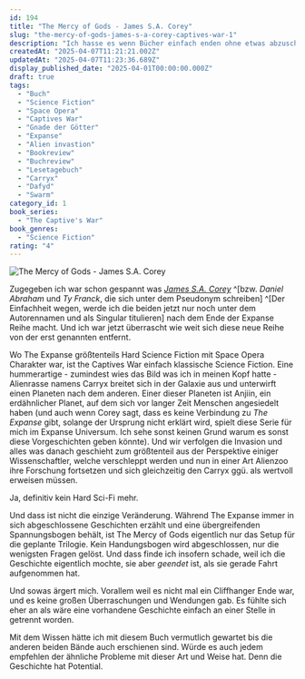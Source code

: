 ```yaml
---
id: 194
title: "The Mercy of Gods - James S.A. Corey"
slug: "the-mercy-of-gods-james-s-a-corey-captives-war-1"
description: "Ich hasse es wenn Bücher einfach enden ohne etwas abzuschliessen. Man ist gerade mittendrin und dann"
createdAt: "2025-04-07T11:21:21.002Z"
updatedAt: "2025-04-07T11:23:36.689Z"
display_published_date: "2025-04-01T00:00:00.000Z"
draft: true
tags:
  - "Buch"
  - "Science Fiction"
  - "Space Opera"
  - "Captives War"
  - "Gnade der Götter"
  - "Expanse"
  - "Alien invastion"
  - "Bookreview"
  - "Buchreview"
  - "Lesetagebuch"
  - "Carryx"
  - "Dafyd"
  - "Swarm"
category_id: 1
book_series:
  - "The Captive's War"
book_genres:
  - "Science Fiction"
rating: "4"
---
```


![The Mercy of Gods - James S.A. Corey](https://res.cloudinary.com/dlsll9dkn/image/upload/v1744016116/photo_2025_04_07_10_50_32_f4d3d715f6.jpg)

<!--more-->

Zugegeben ich war schon gespannt was [_James S.A. Corey_](https://en.wikipedia.org/wiki/James_S._A._Corey) ^[bzw. _Daniel Abraham_ und _Ty Franck_, die sich unter dem Pseudonym schreiben] ^[Der Einfachheit wegen, werde ich die beiden jetzt nur noch unter dem Autorennamen und als Singular titulieren] nach dem Ende der Expanse Reihe macht. Und ich war jetzt überrascht wie weit sich diese neue Reihe von der erst genannten entfernt. 

Wo The Expanse größtenteils Hard Science Fiction mit Space Opera Charakter war, ist the Captives War einfach klassische Science Fiction. Eine hummerartige - zumindest wies das Bild was ich in meinen Kopf hatte - Alienrasse namens Carryx breitet sich in der Galaxie aus und unterwirft einen Planeten nach dem anderen. Einer dieser Planeten ist Anjiin, ein erdähnlicher Planet, auf dem sich vor langer Zeit Menschen angesiedelt haben (und auch wenn Corey sagt, dass es keine Verbindung zu _The Expanse_ gibt, solange der Ursprung nicht erklärt wird, spielt diese Serie für mich im Expanse Universum. Ich sehe sonst keinen Grund warum es sonst diese Vorgeschichten geben könnte). Und wir verfolgen die Invasion und alles was danach geschieht zum größtenteil aus der Perspektive einiger Wissenschaftler, welche verschleppt werden und nun in einer Art Alienzoo ihre Forschung fortsetzen und sich gleichzeitig den Carryx ggü. als wertvoll erweisen müssen. 

Ja, definitiv kein Hard Sci-Fi mehr. 

Und dass ist nicht die einzige Veränderung. Während The Expanse immer in sich abgeschlossene Geschichten erzählt und eine übergreifenden Spannungsbogen behält, ist The Mercy of Gods eigentlich nur das Setup für die geplante Trilogie. Kein Handungsbogen wird abgeschlossen, nur die wenigsten Fragen gelöst. Und dass finde ich insofern schade, weil ich die Geschichte eigentlich mochte, sie aber _geendet_ ist, als sie gerade Fahrt aufgenommen hat. 

Und sowas ärgert mich. Vorallem weil es nicht mal ein Cliffhanger Ende war, und es keine großen Überraschungen und Wendungen gab. Es fühlte sich eher an als wäre eine vorhandene Geschichte einfach an einer Stelle in getrennt worden. 

Mit dem Wissen hätte ich mit diesem Buch vermutlich gewartet bis die anderen beiden Bände auch erschienen sind. Würde es auch jedem empfehlen der ähnliche Probleme mit dieser Art und Weise hat. Denn die Geschichte hat Potential. 

